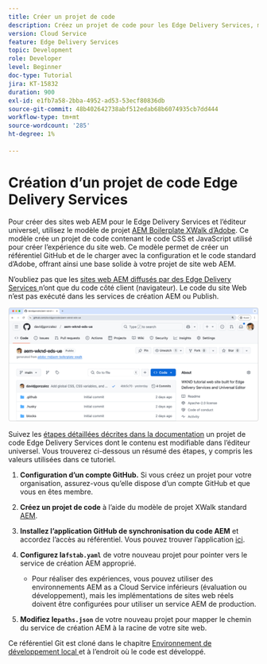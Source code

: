 ```yaml
---
title: Créer un projet de code
description: Créez un projet de code pour les Edge Delivery Services, modifiable à l’aide de l’éditeur universel.
version: Cloud Service
feature: Edge Delivery Services
topic: Development
role: Developer
level: Beginner
doc-type: Tutorial
jira: KT-15832
duration: 900
exl-id: e1fb7a58-2bba-4952-ad53-53ecf80836db
source-git-commit: 48b402642738abf512edab68b6074935cb7dd444
workflow-type: tm+mt
source-wordcount: '285'
ht-degree: 1%

---
```


# Création d’un projet de code Edge Delivery Services

Pour créer des sites web AEM pour le Edge Delivery Services et l’éditeur universel, utilisez le modèle de projet [AEM Boilerplate XWalk d’Adobe](https://github.com/adobe-rnd/aem-boilerplate-xwalk). Ce modèle crée un projet de code contenant le code CSS et JavaScript utilisé pour créer l’expérience du site web. Ce modèle permet de créer un référentiel GitHub et de le charger avec la configuration et le code standard d’Adobe, offrant ainsi une base solide à votre projet de site web AEM.

N’oubliez pas que les [sites web AEM diffusés par des Edge Delivery Services ](https://experienceleague.adobe.com/en/docs/experience-manager-learn/sites/edge-delivery-services/overview) n’ont que du code côté client (navigateur). Le code du site Web n’est pas exécuté dans les services de création AEM ou Publish.

![Nouveau projet Edge Delivery Services ](./assets/1-new-project/new-project.png)

Suivez les [étapes détaillées décrites dans la documentation](https://experienceleague.adobe.com/en/docs/experience-manager-cloud-service/content/edge-delivery/wysiwyg-authoring/edge-dev-getting-started#create-github-project) un projet de code Edge Delivery Services dont le contenu est modifiable dans l’éditeur universel.  Vous trouverez ci-dessous un résumé des étapes, y compris les valeurs utilisées dans ce tutoriel.

1. **Configuration d’un compte GitHub.** Si vous créez un projet pour votre organisation, assurez-vous qu’elle dispose d’un compte GitHub et que vous en êtes membre.
2. **Créez un projet de code** à l’aide du modèle de projet XWalk standard [AEM](https://github.com/adobe-rnd/aem-boilerplate-xwalk).
3. **Installez l’application GitHub de synchronisation du code AEM** et accordez l’accès au référentiel. Vous pouvez trouver l’application [ ici](https://github.com/apps/aem-code-sync).
4. **Configurez la`fstab.yaml`** de votre nouveau projet pour pointer vers le service de création AEM approprié.

   * Pour réaliser des expériences, vous pouvez utiliser des environnements AEM as a Cloud Service inférieurs (évaluation ou développement), mais les implémentations de sites web réels doivent être configurées pour utiliser un service AEM de production.

5. **Modifiez le`paths.json`** de votre nouveau projet pour mapper le chemin du service de création AEM à la racine de votre site web.

Ce référentiel Git est cloné dans le chapitre [ Environnement de développement local ](https://experienceleague.adobe.com/en/docs/experience-manager-learn/sites/edge-delivery-services/developing/universal-editor/3-local-development-environment) et à l’endroit où le code est développé.
